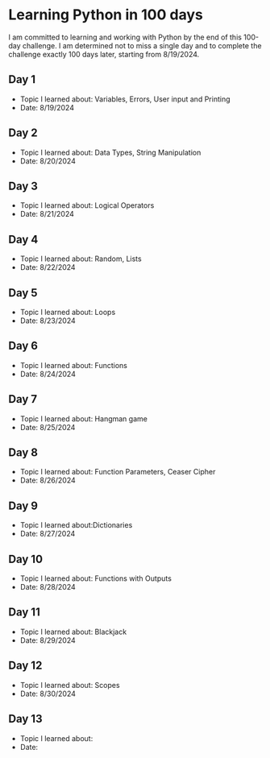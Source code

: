# Learning Python in 100 days

I am committed to learning and working with Python by the end of this 100-day challenge. I am determined not to 
miss a single day and to complete the challenge exactly 100 days later, starting from 8/19/2024.

## Day 1

- Topic I learned about: Variables, Errors, User input and Printing
- Date: 8/19/2024

## Day 2

- Topic I learned about: Data Types, String Manipulation
- Date: 8/20/2024

## Day 3

- Topic I learned about: Logical Operators
- Date: 8/21/2024

## Day 4

- Topic I learned about: Random, Lists
- Date: 8/22/2024

## Day 5

- Topic I learned about: Loops
- Date: 8/23/2024

## Day 6

- Topic I learned about: Functions
- Date: 8/24/2024

## Day 7

- Topic I learned about: Hangman game
- Date: 8/25/2024

## Day 8

- Topic I learned about: Function Parameters, Ceaser Cipher
- Date: 8/26/2024

## Day 9

- Topic I learned about:Dictionaries
- Date: 8/27/2024

## Day 10

- Topic I learned about: Functions with Outputs
- Date: 8/28/2024

## Day 11

- Topic I learned about: Blackjack
- Date: 8/29/2024

## Day 12

- Topic I learned about: Scopes
- Date: 8/30/2024

## Day 13

- Topic I learned about:
- Date: 